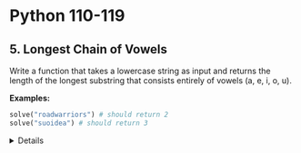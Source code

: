 # Python 110-119
## 5. Longest Chain of Vowels

Write a function that takes a lowercase string as input and returns the
length of the longest substring that consists entirely of vowels (a, e, i, o, u).

**Examples:**

```python
solve("roadwarriors") # should return 2
solve("suoidea") # should return 3
```

<details></details>